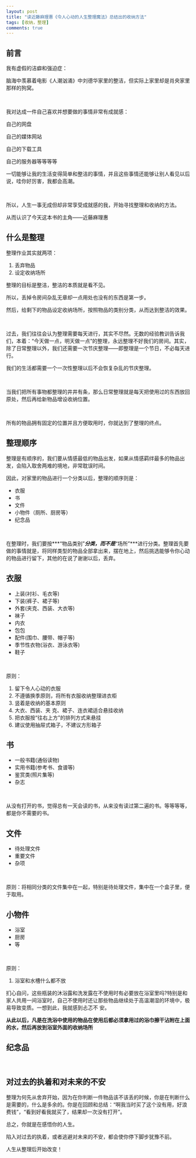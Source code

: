 ```yaml
---
layout: post
title: "读近藤麻理惠《令人心动的人生整理魔法》总结出的收纳方法"
tags: [收纳，整理]
comments: true
---
```


## 前言

我有虚假的洁癖和强迫症：

脑海中羡慕着电影《人潮汹涌》中刘德华家里的整洁，但实际上家里却是肖央家里那样的狗窝。  

<br/>


我对达成一件自己喜欢并想要做的事情非常有成就感：

自己的网盘

自己的媒体网站

自己的下载工具

自己的服务器等等等等

一切能够让我的生活变得简单和整洁的事情，并且这些事情还能够让别人看见以后说，哇你好厉害，我都会高潮。  

<br/>

所以，人生一事无成但却非常享受成就感的我，开始寻找整理和收纳的方法。

从而认识了今天这本书的主角——近藤麻理惠


## 什么是整理

整理作业其实就两项：

1. 丢弃物品
2. 设定收纳场所 

整理的目标是整洁，整洁的本质就是看不见。

所以，丢掉令房间杂乱无章却一点用处也没有的东西是第一步。

然后，给剩下的物品设定收纳场所，按照物品的类别分类，从而达到整洁的效果。

<br/>

过去，我们往往会认为整理需要每天进行，其实不尽然。无数的经验教训告诉我们，本着：“今天做一点，明天做一点”的整理，永远整理不好我们的房间。其实，除了日常整理以外，我们还需要一次节庆整理——即整理是一个节日，不必每天进行。

我们的生活都需要一个一次性整理以后不会恢复杂乱的节庆整理。

<br/>

当我们把所有事物都整理的井井有条，那么日常整理就是每天把使用过的东西放回原处，然后再给新物品增设收纳位置。

<br/>

所有的物品拥有固定的位置并且方便取用时，你就达到了整理的终点。

## 整理顺序

整理是有顺序的，我们要从情感最低的物品出发，如果从情感羁绊最多的物品出发，会陷入取舍两难的境地，非常耽误时间。

因此，对家里的物品进行一个分类以后，整理的顺序则是：

- 衣服
- 书
- 文件
- 小物件（厕所、厨房等）
- 纪念品

<br/>

在整理时，我们要按***“物品类别”***分类，而不是***“场所”***进行分类。整理首先要做的事情就是，将同样类型的物品全部拿出来，摆在地上，然后挑选能够令你心动的物品进行留下，其他的在说了谢谢以后，丢弃。

## 衣服

- 上装(衬衫、毛衣等)
- 下装(裤子、裙子等)
- 外套(夹克、西装、大衣等)
- 袜子
- 内衣
- 包包
-  配件(围巾、腰带、帽子等)
- 季节性衣物(浴衣、游泳衣等)
- 鞋子

<br/>

原则：

1. 留下令人心动的衣服
2. 不遵循换季原则，将所有衣服收纳整理进衣柜
3. 竖着是收纳的基本原则
4. 大衣、西装、夹 克、裙子、连衣裙适合悬挂收纳
5. 把衣服按“往右上方”的排列方式来悬挂
6. 建议使用抽屉式箱子，不建议方形箱子

## 书

- 一般书籍(通俗读物)
- 实用书籍(参考书、食谱等)
- 鉴赏类(照片集等)
- 杂志

<br/>

从没有打开的书，觉得总有一天会读的书，从来没有读过第二遍的书。等等等等，都是你不需要的书。

## 文件

- 待处理文件
- 重要文件
- 杂项

<br/>

原则：将相同分类的文件集中在一起，特别是待处理文件，集中在一个盒子里，便于取用。

## 小物件

- 浴室
- 厨房
- 等

<br/>

原则：

1. 浴室和水槽什么都不放

扪心自问，这些瓶装的沐浴露和洗发露在不使用时有必要放在浴室里吗?特别是和家人共用一间浴室时，自己不使用时还让那些物品继续处于高温潮湿的环境中，极易导致变质。一想到此，我就感到忐忑不
安。

**从此以后，凡是在洗浴中使用的物品在使用后都必须拿用过的浴巾擦干沾附在上面的水，然后再放到浴室外面的收纳场所**

## 纪念品

<br/>



## 对过去的执着和对未来的不安

整理为何先从舍弃开始，因为在你判断一件物品该不该丢的时候，你是在判断什么是需要的，什么是多余的。你是在回顾和总结：“啊我当时买了这个没有用，好浪费钱”，“看到好看我就买了，结果却一次没有打开”。

总之，你就是在感悟你的人生。

陷入对过去的执着，或者逃避对未来的不安，都会使你停下脚步犹豫不前。

人生从整理后开始改变！
